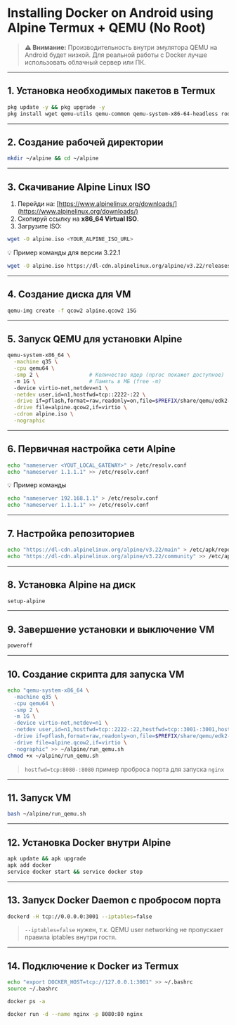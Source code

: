 # Installing Docker on Android using Alpine Termux + QEMU (No Root)

> **⚠️ Внимание:** Производительность внутри эмулятора QEMU на Android будет низкой. Для реальной работы с Docker лучше использовать облачный сервер или ПК.

---

## **1. Установка необходимых пакетов в Termux**

```bash
pkg update -y && pkg upgrade -y
pkg install wget qemu-utils qemu-common qemu-system-x86-64-headless root-repo docker -y
```

---

## **2. Создание рабочей директории**

```bash
mkdir ~/alpine && cd ~/alpine
```

---

## **3. Скачивание Alpine Linux ISO**

1. Перейди на: [https://www.alpinelinux.org/downloads/](https://www.alpinelinux.org/downloads/)
2. Скопируй ссылку на **x86_64 Virtual ISO**.
3. Загрузите ISO:

```bash
wget -O alpine.iso <YOUR_ALPINE_ISO_URL>
```

💡 Пример команды для версии 3.22.1
```bash
wget -O alpine.iso https://dl-cdn.alpinelinux.org/alpine/v3.22/releases/x86_64/alpine-virt-3.22.1-x86_64.iso
```

---

## **4. Создание диска для VM**

```bash
qemu-img create -f qcow2 alpine.qcow2 15G
```

---

## **5. Запуск QEMU для установки Alpine**

```bash
qemu-system-x86_64 \
  -machine q35 \
  -cpu qemu64 \
  -smp 2 \                # Количество ядер (nproc покажет доступное)
  -m 1G \                 # Память в МБ (free -m)
  -device virtio-net,netdev=n1 \
  -netdev user,id=n1,hostfwd=tcp::2222-:22 \
  -drive if=pflash,format=raw,readonly=on,file=$PREFIX/share/qemu/edk2-x86_64-code.fd \
  -drive file=alpine.qcow2,if=virtio \
  -cdrom alpine.iso \
  -nographic
```

---

## **6. Первичная настройка сети Alpine**

```bash
echo "nameserver <YOUT_LOCAL_GATEWAY>" > /etc/resolv.conf
echo "nameserver 1.1.1.1" >> /etc/resolv.conf
```

💡 Пример команды 
```bash
echo "nameserver 192.168.1.1" > /etc/resolv.conf
echo "nameserver 1.1.1.1" >> /etc/resolv.conf
```

---

## **7. Настройка репозиториев**

```bash
echo "https://dl-cdn.alpinelinux.org/alpine/v3.22/main" > /etc/apk/repositories
echo "https://dl-cdn.alpinelinux.org/alpine/v3.22/community" >> /etc/apk/repositories
```

---

## **8. Установка Alpine на диск**

```bash
setup-alpine
```

---

## **9. Завершение установки и выключение VM**

```bash
poweroff
```

---

## **10. Создание скрипта для запуска VM**

```bash
echo "qemu-system-x86_64 \
  -machine q35 \
  -cpu qemu64 \
  -smp 2 \
  -m 1G \
  -device virtio-net,netdev=n1 \
  -netdev user,id=n1,hostfwd=tcp::2222-:22,hostfwd=tcp::3001-:3001,hostfwd=tcp:8080-:8080 \
  -drive if=pflash,format=raw,readonly=on,file=$PREFIX/share/qemu/edk2-x86_64-code.fd \
  -drive file=alpine.qcow2,if=virtio \
  -nographic" >> ~/alpine/run_qemu.sh
chmod +x ~/alpine/run_qemu.sh
```

> `hostfwd=tcp:8080-:8080` пример проброса порта для запуска `nginx`
---

## **11. Запуск VM**

```bash
bash ~/alpine/run_qemu.sh
```

---

## **12. Установка Docker внутри Alpine**

```bash
apk update && apk upgrade
apk add docker
service docker start && service docker stop
```

---

## **13. Запуск Docker Daemon с пробросом порта**

```bash
dockerd -H tcp://0.0.0.0:3001 --iptables=false
```

> `--iptables=false` нужен, т.к. QEMU user networking не пропускает правила iptables внутри гостя.

---

## **14. Подключение к Docker из Termux**

```bash
echo "export DOCKER_HOST=tcp://127.0.0.1:3001" >> ~/.bashrc
source ~/.bashrc
```

```bash
docker ps -a
```

```bash
docker run -d --name nginx -p 8080:80 nginx
```
